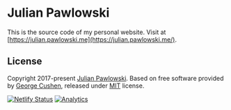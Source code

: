 # Julian Pawlowski

This is the source code of my personal website.
Visit at [https://julian.pawlowski.me](https://julian.pawlowski.me/).

## License

Copyright 2017-present [Julian Pawlowski](https://julian.pawlowski.me/).
Based on free software provided by [George Cushen](https://georgecushen.com/), released under [MIT](https://github.com/sourcethemes/academic-kickstart/blob/master/LICENSE.md) license.

[![Netlify Status](https://api.netlify.com/api/v1/badges/84dc557c-12ad-4430-891f-df16aab37f1d/deploy-status)](https://app.netlify.com/sites/jpawlowski/deploys)
[![Analytics](https://ga-beacon.appspot.com/UA-144239485-1/personal-webpage/readme?pixel)](https://github.com/igrigorik/ga-beacon)

